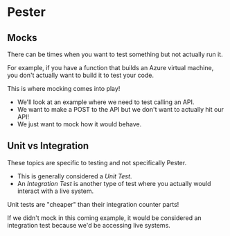 # Pester

## Mocks

There can be times when you want to test something but not actually run it.

For example, if you have a function that builds an Azure virtual machine, you don't actually want to build it to test your code.

This is where mocking comes into play!

- We'll look at an example where we need to test calling an API.
- We want to make a POST to the API but we don't want to actually hit our API!
- We just want to mock how it would behave.

## Unit vs Integration

These topics are specific to testing and not specifically Pester.

- This is generally considered a _Unit Test_.
- An _Integration Test_ is another type of test where you actually would interact with a live system.

Unit tests are "cheaper" than their integration counter parts!

If we didn't mock in this coming example, it would be considered an integration test because we'd be accessing live systems.
